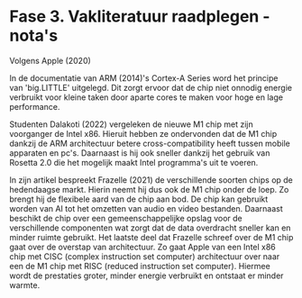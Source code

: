 # Fase 3. Vakliteratuur raadplegen - nota's

Volgens Apple (2020)


In de documentatie van ARM (2014)'s Cortex-A Series word het principe van 'big.LITTLE' uitgelegd. Dit zorgt ervoor dat de chip niet onnodig energie verbruikt voor kleine taken door aparte cores te maken voor hoge en lage performance.


Studenten Dalakoti (2022) vergeleken de nieuwe M1 chip met zijn voorganger de Intel x86. Hieruit hebben ze ondervonden dat de M1 chip dankzij de ARM architectuur betere cross-compatibility heeft tussen mobile apparaten en pc's. Daarnaast is hij ook sneller dankzij het gebruik van Rosetta 2.0 die het mogelijk maakt Intel programma's uit te voeren.


In zijn artikel bespreekt Frazelle (2021) de verschillende soorten chips op de hedendaagse markt. Hierin neemt hij dus ook de M1 chip onder de loep. Zo brengt hij de flexibele aard van de chip aan bod. De chip kan gebruikt worden van AI tot het omzetten van audio en video bestanden. Daarnaast beschikt de chip over een gemeenschappelijke opslag voor de verschillende componenten wat zorgt dat de data overdracht sneller kan en minder ruimte gebruikt. Het laatste deel dat Frazelle schreef over de M1 chip gaat over de overstap van architectuur. Zo gaat Apple van een Intel x86 chip met CISC (complex instruction set computer) architectuur over naar een de M1 chip met RISC (reduced instruction set computer). Hiermee wordt de prestaties groter, minder energie verbruikt en ontstaat er minder warmte.